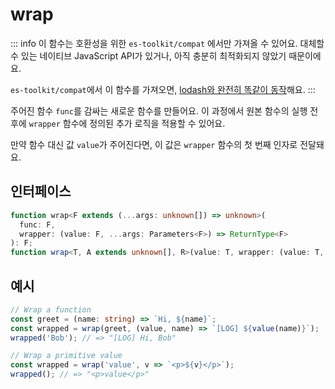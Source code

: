 # wrap

::: info
이 함수는 호환성을 위한 `es-toolkit/compat` 에서만 가져올 수 있어요. 대체할 수 있는 네이티브 JavaScript API가 있거나, 아직 충분히 최적화되지 않았기 때문이에요.

`es-toolkit/compat`에서 이 함수를 가져오면, [lodash와 완전히 똑같이 동작](../../../compatibility.md)해요.
:::

주어진 함수 `func`를 감싸는 새로운 함수를 만들어요.
이 과정에서 원본 함수의 실행 전후에 `wrapper` 함수에 정의된 추가 로직을 적용할 수 있어요.

만약 함수 대신 값 `value`가 주어진다면, 이 값은 `wrapper` 함수의 첫 번째 인자로 전달돼요.

## 인터페이스

```typescript
function wrap<F extends (...args: unknown[]) => unknown>(
  func: F,
  wrapper: (value: F, ...args: Parameters<F>) => ReturnType<F>
): F;
function wrap<T, A extends unknown[], R>(value: T, wrapper: (value: T, ...args: A) => R): (...args: A) => R;
```

## 예시

```typescript
// Wrap a function
const greet = (name: string) => `Hi, ${name}`;
const wrapped = wrap(greet, (value, name) => `[LOG] ${value(name)}`);
wrapped('Bob'); // => "[LOG] Hi, Bob"

// Wrap a primitive value
const wrapped = wrap('value', v => `<p>${v}</p>`);
wrapped(); // => "<p>value</p>"
```
